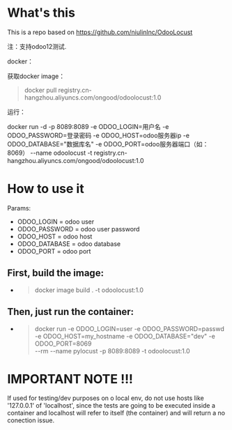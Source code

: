 # What's this
This is a repo based on https://github.com/niulinlnc/OdooLocust
>
注：支持odoo12测试.
>
docker：
>
获取docker image：
>docker pull registry.cn-hangzhou.aliyuncs.com/ongood/odoolocust:1.0
>
运行：
>
docker run -d -p 8089:8089 -e ODOO_LOGIN=用户名 -e ODOO_PASSWORD=登录密码 -e ODOO_HOST=odoo服务器ip -e ODOO_DATABASE="数据库名" -e ODOO_PORT=odoo服务器端口（如：8069） --name odoolocust -t registry.cn-hangzhou.aliyuncs.com/ongood/odoolocust:1.0
>
# How to use it
Params:
* ODOO_LOGIN = odoo user
* ODOO_PASSWORD = odoo user password
* ODOO_HOST = odoo host
* ODOO_DATABASE = odoo database
* ODOO_PORT = odoo port

## First, build the image:

* > docker image build . -t odoolocust:1.0

## Then, just run the container:
* > docker run -e ODOO_LOGIN=user -e ODOO_PASSWORD=passwd \
    -e ODOO_HOST=my_hostname -e ODOO_DATABASE="dev" -e ODOO_PORT=8069 \
    --rm --name pylocust -p 8089:8089 -t odoolocust:1.0

# IMPORTANT NOTE !!!
If used for testing/dev purposes on o local env, do not use hosts like '127.0.0.1' of 'localhost', since the tests are going to be executed inside a container and localhost will refer to itself (the container) and will return a no conection issue.

